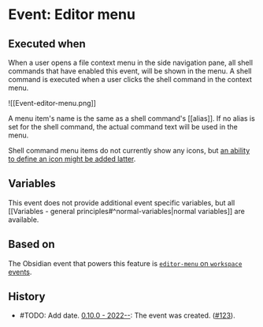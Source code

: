 # Event: Editor menu

## Executed when
When a user opens a file context menu in the side navigation pane, all shell commands that have enabled this event, will be shown in the menu. A shell command is executed when a user clicks the shell command in the context menu.

![[Event-editor-menu.png]]

A menu item's name is the same as a shell command's [[alias]]. If no alias is set for the shell command, the actual command text will be used in the menu.

Shell command menu items do not currently show any icons, but [an ability to define an icon might be added latter](https://github.com/Taitava/obsidian-shellcommands/discussions/25).

## Variables
This event does not provide additional event specific variables, but all [[Variables - general principles#^normal-variables|normal variables]] are available.

## Based on
The Obsidian event that powers this feature is [`editor-menu` on `workspace` events](https://github.com/obsidianmd/obsidian-api/blob/763a243b4ec295c9c460560e9b227c8f18d8199b/obsidian.d.ts#L3601).

## History
- #TODO: Add date. [0.10.0 - 2022--](https://github.com/Taitava/obsidian-shellcommands/blob/main/CHANGELOG.md#00---2022--): The event was created. ([#123](https://github.com/Taitava/obsidian-shellcommands/issues/123)).